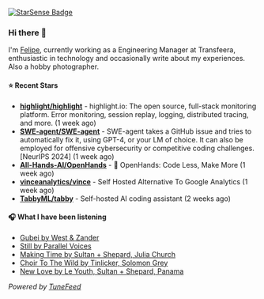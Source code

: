 <a href="https://starsense.app/developer-types" target="_blank"><img src="https://starsense.app/api/badge/?user=valtlfelipe" alt="StarSense Badge"></a>

### Hi there 👋

I'm [Felipe](https://felipevm.com), currently working as a Engineering Manager at Transfeera, enthusiastic in technology and occasionally write about my experiences. Also a hobby photographer.

#### ⭐ Recent Stars
- **[highlight/highlight](https://github.com/highlight/highlight)** - highlight.io: The open source, full-stack monitoring platform. Error monitoring, session replay, logging, distributed tracing, and more. (1 week ago)
- **[SWE-agent/SWE-agent](https://github.com/SWE-agent/SWE-agent)** - SWE-agent takes a GitHub issue and tries to automatically fix it, using GPT-4, or your LM of choice. It can also be employed for offensive cybersecurity or competitive coding challenges. [NeurIPS 2024]  (1 week ago)
- **[All-Hands-AI/OpenHands](https://github.com/All-Hands-AI/OpenHands)** - 🙌 OpenHands: Code Less, Make More (1 week ago)
- **[vinceanalytics/vince](https://github.com/vinceanalytics/vince)** - Self Hosted Alternative To Google Analytics (1 week ago)
- **[TabbyML/tabby](https://github.com/TabbyML/tabby)** - Self-hosted AI coding assistant (2 weeks ago)

#### 🎧 What I have been listening
- [Gubei by West &amp; Zander](https://open.spotify.com/track/2QYrwIPguH63XwDKU7Zn4j)
- [Still by Parallel Voices](https://open.spotify.com/track/0geU6xmEUcLBxOXSc2yntJ)
- [Making Time by Sultan &#43; Shepard, Julia Church](https://open.spotify.com/track/4hIj1YNfEdcYnYawKK0eYd)
- [Choir To The Wild by Tinlicker, Solomon Grey](https://open.spotify.com/track/1Roz7FfvXU50hWjdjEPvDo)
- [New Love by Le Youth, Sultan &#43; Shepard, Panama](https://open.spotify.com/track/7CAsrtI5Df8ZOrKZ2ImrVO)

_Powered by [TuneFeed](https://tunefeed.app?ref=github.com)_


